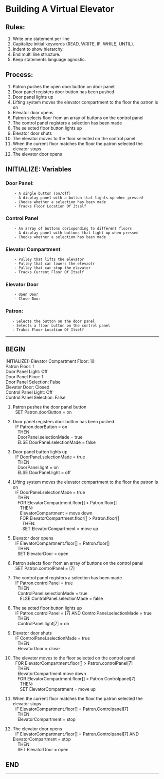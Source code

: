 # Building A Virtual Elevator 

## Rules:
1. Write one statement per line
2. Capitalize initial keywords (READ, WRITE, IF, WHILE, UNTIL).
3. Indent to show hierarchy.
4. End multi line structure.
5. Keep statements language agnostic.

## Process:
 
1. Patron pushes the open door button on door panel
2. Door panel registers door button has been pushed
3. Door panel lights up 
4. Lifting system moves the elevator compartment to the floor the patron is on
5. Elevator door opens 
6. Patron selects floor from an array of buttons on the control panel 
7. The control panel registers a selection has been made 
8. The selected floor button lights up 
9. Elevator door shuts
10. The elevator moves to the floor selected on the control panel 
11. When the current floor matches the floor the patron selected the elevator stops    
12. The elevator door opens 

## INITIALIZE: Variables

  ### Door Panel:
        - A single button (on/off) 
        - A display panel with a button that lights up when pressed 
        - Checks whether a selection has been made
        - Tracks Floor Location Of Itself
     
  ### Control Panel 
        - An array of buttons corisponding to different floors
        - A display panel with buttons that light up when pressed
        - Checks whether a selection has been made
        
  ### Elevator Compartment 
        - Pulley that lifts the elevator
        - Pulley that can lowers the elevaotr 
        - Pulley that can stop the elevator
        - Tracks Current Floor Of Itself
        
  ### Elevator Door
        - Open Door
        - Close Door
    
   ### Patron:
       - Selects the button on the door panel 
       - Selects a floor button on the control panel
       - Trakcs Floor Location Of Itself
    
---------------------------------------------------------------
## BEGIN


INITIALIZE()
Elevator Compartment Floor: 10 <br>
Patron Floor: 1 <br>
Door Panel Light: Off <br>
Door Panel Floor: 1 <br>
Door Panel Selection: False <br>
Elevator Door: Closed <br>
Control Panel Light: Off <br>
Control Panel Selection: False <br>
  
1. Patron pushes the door panel button <br>
&nbsp; SET Patron.doorButton = on
  
2. Door panel registers door button has been pushed <br>
&nbsp; IF Patron.doorButton = on <br>
&nbsp; &nbsp; THEN: <br>
&nbsp; &nbsp; DoorPanel.selectionMade = true <br>
&nbsp; &nbsp; ELSE DoorPanel.selectionMade = false <br>
  
3. Door panel button lights up <br>
&nbsp; IF DoorPanel.selectionMade = true <br>
&nbsp; &nbsp; THEN: <br>
&nbsp; &nbsp; DoorPanel.light = on <br>
&nbsp; &nbsp; ELSE DoorPanel.light = off <br>
  
4. Lifting system moves the elevator compartment to the floor the patron is on <br>
&nbsp; IF DoorPanel.selectionMade = true <br>
&nbsp; &nbsp; THEN: <br>
&nbsp; &nbsp; FOR ElevatorCompartment.floor[] > Patron.floor[] <br>
&nbsp; &nbsp; &nbsp; THEN: <br>
&nbsp; &nbsp; &nbsp; ElevatorCompartment = move down <br>
&nbsp; &nbsp; &nbsp; FOR ElevatorCompartment.floor[] > Patron.floor[] <br>
&nbsp; &nbsp; &nbsp; &nbsp; THEN: <br>
&nbsp; &nbsp; &nbsp; &nbsp; SET ElevatorCompartment = move up <br>
  
5. Elevator door opens <br>
&nbsp; IF ElevatorCompartment.floor[] = Patron.floor[] <br>
&nbsp; &nbsp; THEN: <br>
&nbsp; &nbsp; SET ElevatorDoor = open <br>
   
6. Patron selects floor from an array of buttons on the control panel <br>
&nbsp; SET Patron.controlPanel = [7] <br>
   
7. The control panel registers a selection has been made <br>
&nbsp; IF Patron.controlPanel = true <br>
&nbsp; &nbsp; THEN: <br>
&nbsp; &nbsp; ControlPanel.selectionMade = true <br>
&nbsp; &nbsp; &nbsp; ELSE ControlPanel.selectionMade = false <br>
   
8. The selected floor button lights up <br>
&nbsp; IF Patron.controlPanel = [7] AND ControlPanel.selectionMade = true <br>
&nbsp; &nbsp; THEN: <br>
&nbsp; &nbsp; ControlPanel.light[7] = on <br>
  
9. Elevator door shuts <br>
&nbsp; IF ControlPanel.selectionMade = true <br>
&nbsp; &nbsp; THEN: <br>
&nbsp; &nbsp; ElevatorDoor = close <br>
  
10. The elevator moves to the floor selected on the control panel <br>
&nbsp; FOR ElevatorCompartment.floor[] > Patron.controlPanel[7] <br>
&nbsp; &nbsp; THEN: <br>
&nbsp; &nbsp; ElevatorCompartment move down <br>
&nbsp; &nbsp; FOR ElevatorCompartment.floor[] < Patron.Controlpanel[7] <br>
&nbsp; &nbsp; &nbsp; THEN: <br>
&nbsp; &nbsp; &nbsp; SET ElevatorCompartment = move up <br>
   
11. When the current floor matches the floor the patron selected the elevator stops <br>
&nbsp; IF ElevatorCompartment.floor[] = Patron.Controlpanel[7] <br>
&nbsp; &nbsp; THEN: <br>
&nbsp; &nbsp; ElevatorCompartment = stop <br>
   
12. The elevator door opens <br>
&nbsp; IF ElevatorCompartment.floor[] = Patron.Controlpanel[7] AND ElevatorCompartment = stop <br>
&nbsp; &nbsp; THEN: <br>
&nbsp; &nbsp; SET ElevatorDoor = open <br>
   
   
## END
-----------------------------------------------------------------
